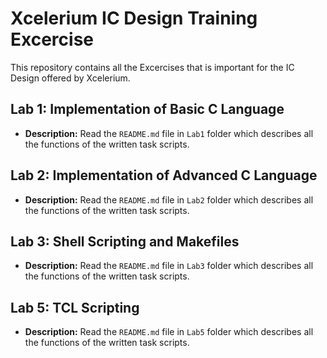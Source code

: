 # Xcelerium IC Design Training Excercise

This repository contains all the Excercises that is important for the IC Design offered by Xcelerium.

## Lab 1: Implementation of Basic C Language

- **Description:** Read the `README.md` file in `Lab1` folder which describes all the functions of the written task scripts. 

## Lab 2: Implementation of Advanced C Language

- **Description:** Read the `README.md` file in `Lab2` folder which describes all the functions of the written task scripts. 


## Lab 3: Shell Scripting and Makefiles

- **Description:** Read the `README.md` file in `Lab3` folder which describes all the functions of the written task scripts. 


## Lab 5: TCL Scripting

- **Description:** Read the `README.md` file in `Lab5` folder which describes all the functions of the written task scripts. 

